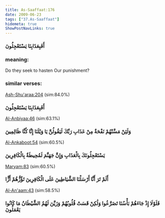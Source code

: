 ```yaml
---
title: As-Saaffaat:176
date: 2009-06-23
tags: ["37.As-Saaffaat"]
hidemeta: true 
ShowPostNavLinks: true 
---
```

### أَفَبِعَذَابِنَا يَسْتَعْجِلُونَ
### meaning: 
Do they seek to hasten Our punishment?
### similar verses: 

[Ash-Shu'araa:204](/26/204) (sim:84.0%)

### أَفَبِعَذَابِنَا يَسْتَعْجِلُونَ

[Al-Anbiyaa:46](/21/46) (sim:63.1%)

### وَلَئِنْ مَسَّتْهُمْ نَفْحَةٌ مِنْ عَذَابِ رَبِّكَ لَيَقُولُنَّ يَا وَيْلَنَا إِنَّا كُنَّا ظَالِمِينَ

[Al-Ankaboot:54](/29/54) (sim:60.5%)

### يَسْتَعْجِلُونَكَ بِالْعَذَابِ وَإِنَّ جَهَنَّمَ لَمُحِيطَةٌ بِالْكَافِرِينَ

[Maryam:83](/19/83) (sim:60.5%)

### أَلَمْ تَرَ أَنَّا أَرْسَلْنَا الشَّيَاطِينَ عَلَى الْكَافِرِينَ تَؤُزُّهُمْ أَزًّا

[Al-An'aam:43](/6/43) (sim:58.5%)

### فَلَوْلَا إِذْ جَاءَهُمْ بَأْسُنَا تَضَرَّعُوا وَلَٰكِنْ قَسَتْ قُلُوبُهُمْ وَزَيَّنَ لَهُمُ الشَّيْطَانُ مَا كَانُوا يَعْمَلُونَ
